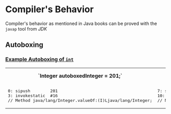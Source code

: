 # Compiler's Behavior
Compiler's behavior as mentioned in Java books can be proved with the `javap` tool from *JDK*
## Autoboxing
### [Example Autoboxing of `int`]()
<table>
	<col width="50%">
  	<col width="50%">
	<tr>
		<th>`Integer autoboxedInteger = 201;`</th>		
		<th><pre>Integer integer = Integer.valueOf(201);</pre></th>
	</tr>
	<tr>
		<td>
<pre>
0: sipush        201
3: invokestatic  #16                
// Method java/lang/Integer.valueOf:(I)Ljava/lang/Integer;
</pre>
		</td>	
		<td>
<pre>
7: sipush        201
10: invokestatic  #16                 
// Method java/lang/Integer.valueOf:(I)Ljava/lang/Integer;
</pre>
		</td>
	</tr>
</table>





